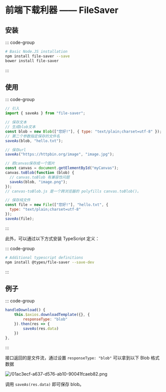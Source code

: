 # 前端下载利器 —— FileSaver

<article-info/>

<link-tag :linkList="[{ linkType: 'npm', linkText:'FileSaver.js',linkUrl:'https://www.npmjs.com/package/file-saver'},{ linkText:'FileSaver.js 官方文档',linkUrl:'https://github.com/eligrey/FileSaver.js#readme'}]" />

## 安装

::: code-group

```bash
# Basic Node.JS installation
npm install file-saver --save
bower install file-saver
```

:::

## 使用

::: code-group

```js
// 引入
import { saveAs } from "file-saver";

// 保存文本
// 生成blob文本
const blob = new Blob(["您好!"], { type: "text/plain;charset=utf-8" });
// 第二个参数指定保存的文件名
saveAs(blob, "hello.txt");

// 保存url
saveAs("https://httpbin.org/image", "image.jpg");

// 把canvas保存成一个图片
const canvas = document.getElementById("myCanvas");
canvas.toBlob(function (blob) {
  // canvas.toBlob 有兼容性问题
  saveAs(blob, "image.png");
});
// canvas-toBlob.js 是一个跨浏览器的 polyfills canvas.toBlob()。

// 保存纯文件
const file = new File(["您好!"], "hello.txt", {
  type: "text/plain;charset=utf-8"
});
saveAs(file);
```

:::

此外，可以通过以下方式安装 TypeScript 定义：

::: code-group

```bash
# Additional typescript definitions
npm install @types/file-saver --save-dev
```

:::

## 例子

::: code-group

```js
handleDownload() {
    this.$axios.downloadTemplate({}, {
        responseType: "blob"
    }).then(res => {
        saveAs(res.data)
    })
},
```

:::

接口返回的是文件流，通过设置 `responseType: "blob"` 可以拿到以下 Blob 格式数据

![/01ac3ecf-a637-d576-ab10-90041fcaeb82.png](/01ac3ecf-a637-d576-ab10-90041fcaeb82.png)

调用 `saveAs(res.data)` 即可保存 blob。
